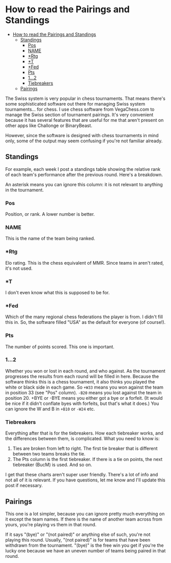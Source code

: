# How to read the Pairings and Standings

<!-- mdformat-toc start --slug=github --no-anchors --maxlevel=3 --minlevel=1 -->

- [How to read the Pairings and Standings](#how-to-read-the-pairings-and-standings)
  - [Standings](#standings)
    - [Pos](#pos)
    - [NAME](#name)
    - [*Rtg](#rtg)
    - [*T](#t)
    - [*Fed](#fed)
    - [Pts](#pts)
    - [1...2](#12)
    - [Tiebreakers](#tiebreakers)
  - [Pairings](#pairings)

<!-- mdformat-toc end -->

The Swiss system is very popular in chess tournaments. That means there's some
sophisticated software out there for managing Swiss system tournaments... for
chess. I use chess software from VegaChess.com to manage the Swiss section of
tournament pairings. It's very convenient because it has several features that
are useful for me that aren't present on other apps like Challonge or
BinaryBeast.

However, since the software is designed with chess tournaments in mind only,
some of the output may seem confusing if you're not familiar already.

## Standings

For example, each week I post a standings table showing the relative rank of
each team's performance after the previous round. Here's a breakdown.

An asterisk means you can ignore this column: it is not relevant to anything in
the tournament.

### Pos

Position, or rank. A lower number is better.

### NAME

This is the name of the team being ranked.

### \*Rtg

Elo rating. This is the chess equivalent of MMR. Since teams in aren't rated,
it's not used.

### \*T

I don't even know what this is supposed to be for.

### \*Fed

Which of the many regional chess federations the player is from. I didn't fill
this in. So, the software filled "USA" as the default for everyone (of
course!).

### Pts

The number of points scored. This one is important.

### 1...2

Whether you won or lost in each round, and who against. As the tournament
progresses the results from each round will be filled in here. Because the
software thinks this is a chess tournament, it also thinks you played the white
or black side in each game. So `+W33` means you won against the team in
position 33 (see "Pos" column). `-B20` means you lost against the team in
position 20. +BYE or -BYE means you either got a bye or a forfeit. (It would be
nice if it didn't conflate byes with forfeits, but that's what it does.) You
can ignore the W and B in `+B10` or `-W24` etc.

### Tiebreakers

Everything after that is for the tiebreakers. How each tiebreaker works, and
the differences between them, is complicated. What you need to know is:

1. Ties are broken from left to right. The first tie breaker that is different
   between two teams breaks the tie.
1. The Pts column is the first tiebreaker. If there is a tie on points, the
   next tiebreaker (BucM) is used. And so on.

I get that these charts aren't super user friendly. There's a lot of info and
not all of it is relevant. If you have questions, let me know and I'll update
this post if necessary.

## Pairings

This one is a lot simpler, because you can ignore pretty much everything on it
except the team names. If there is the name of another team across from yours,
you're playing vs them in that round.

If it says "(bye)" or "(not paired)" or anything else of such, you're not
playing this round. Usually, "(not paired)" is for teams that have been
withdrawn from the tournament. "(bye)" is the free win you get if you're the
lucky one because we have an uneven number of teams being paired in that round.
